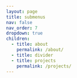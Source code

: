 ```yaml
---
layout: page
title: submenus
nav: false
nav_order: 7
dropdown: true
children:
  - title: about
    permalink: /about/
  - title: divider
  - title: projects
    permalink: /projects/
---
```

